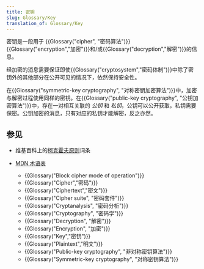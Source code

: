 ```yaml
---
title: 密钥
slug: Glossary/Key
translation_of: Glossary/Key
---
```

密钥是一段用于 {{Glossary("cipher", "密码算法")}}{{Glossary("encryption","加密")}}和/或{{Glossary("decryption","解密")}}的信息。

经加密的消息需要保证即使{{Glossary("cryptosystem","密码体制")}}中除了密钥外的其他部分在公开可见的情况下，依然保持安全性。

在{{Glossary("symmetric-key cryptography", "对称密钥加密算法")}}中，加密与解密过程使用同样的密钥。在{{Glossary("public-key cryptography", "公钥加密算法")}}中，存在一对相互关联的 _公钥_ 和 _私钥_，公钥可以公开获取，私钥需要保密。公钥加密的消息，只有对应的私钥才能解密，反之亦然。

## 参见

- 维基百科上的[柯克霍夫原则](https://zh.wikipedia.org/wiki/柯克霍夫原则)词条
- [MDN 术语表](/zh-CN/docs/Glossary)

    - {{Glossary("Block cipher mode of operation")}}
    - {{Glossary("Cipher","密码")}}
    - {{Glossary("Ciphertext","密文")}}
    - {{Glossary("Cipher suite", "密码套件")}}
    - {{Glossary("Cryptanalysis", "密码分析")}}
    - {{Glossary("Cryptography", "密码学")}}
    - {{Glossary("Decryption", "解密")}}
    - {{Glossary("Encryption", "加密")}}
    - {{Glossary("Key","密钥")}}
    - {{Glossary("Plaintext","明文")}}
    - {{Glossary("Public-key cryptography", "非对称密钥算法")}}
    - {{Glossary("Symmetric-key cryptography", "对称密钥算法")}}